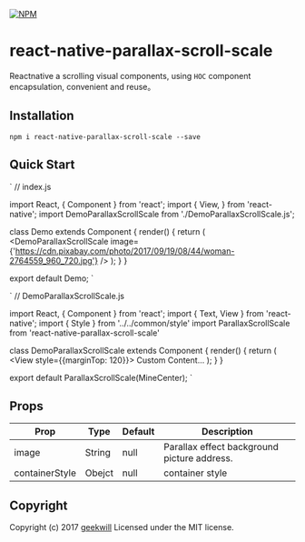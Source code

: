 [![NPM](https://nodei.co/npm/react-native-parallax-scroll-scale.png)](https://nodei.co/npm/react-native-parallax-scroll-scale/)

# react-native-parallax-scroll-scale

Reactnative a scrolling visual components, using ` HOC ` component encapsulation, convenient and reuse。

## Installation

`
npm i react-native-parallax-scroll-scale --save
`

## Quick Start

`
// index.js

import React, { Component } from 'react';
import {
  View,
} from 'react-native';
import DemoParallaxScrollScale from './DemoParallaxScrollScale.js';

class Demo extends Component {
  render() {
    return (
      <View style={Style.container}>
        <DemoParallaxScrollScale image={'https://cdn.pixabay.com/photo/2017/09/19/08/44/woman-2764559_960_720.jpg'} />
      </View>
    );
  }
}

export default Demo;
`

`
// DemoParallaxScrollScale.js

import React, { Component } from 'react';
import {
  Text,
  View
} from 'react-native';
import { Style } from '../../common/style'
import ParallaxScrollScale from 'react-native-parallax-scroll-scale'

class DemoParallaxScrollScale extends Component {
  render() {
    return (
      <View style={{marginTop: 120}}>
        <Text>Custom Content...</Text>
      </View>
    );
  }
}

export default ParallaxScrollScale(MineCenter);
`

## Props

Prop | Type | Default | Description
---- | --- | --- | ---
image | String | null | Parallax effect background picture address.
containerStyle | Obejct | null | container style

## Copyright

Copyright (c) 2017 [geekwill](http://www.geekcode.me/) Licensed under the MIT license.
